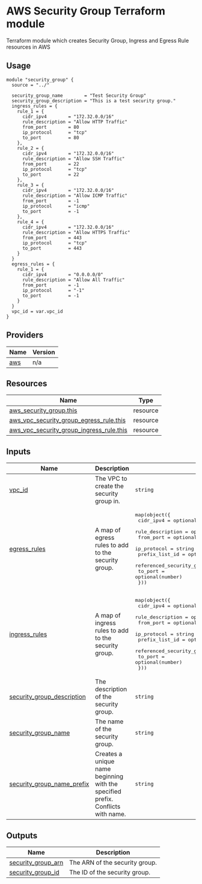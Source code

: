 <!-- BEGIN_TF_DOCS -->

# AWS Security Group Terraform module

Terraform module which creates Security Group, Ingress and Egress Rule resources in AWS

## Usage
```hcl
module "security_group" {
  source = "../"

  security_group_name        = "Test Security Group"
  security_group_description = "This is a test security group."
  ingress_rules = {
    rule_1 = {
      cidr_ipv4        = "172.32.0.0/16"
      rule_description = "Allow HTTP Traffic"
      from_port        = 80
      ip_protocol      = "tcp"
      to_port          = 80
    },
    rule_2 = {
      cidr_ipv4        = "172.32.0.0/16"
      rule_description = "Allow SSH Traffic"
      from_port        = 22
      ip_protocol      = "tcp"
      to_port          = 22
    },
    rule_3 = {
      cidr_ipv4        = "172.32.0.0/16"
      rule_description = "Allow ICMP Traffic"
      from_port        = -1
      ip_protocol      = "icmp"
      to_port          = -1
    },
    rule_4 = {
      cidr_ipv4        = "172.32.0.0/16"
      rule_description = "Allow HTTPS Traffic"
      from_port        = 443
      ip_protocol      = "tcp"
      to_port          = 443
    }
  }
  egress_rules = {
    rule_1 = {
      cidr_ipv4        = "0.0.0.0/0"
      rule_description = "Allow All Traffic"
      from_port        = -1
      ip_protocol      = "-1"
      to_port          = -1
    }
  }
  vpc_id = var.vpc_id
}
```

## Providers

| Name | Version |
|------|---------|
| <a name="provider_aws"></a> [aws](#provider\_aws) | n/a |

## Resources

| Name | Type |
|------|------|
| [aws_security_group.this](https://registry.terraform.io/providers/hashicorp/aws/latest/docs/resources/security_group) | resource |
| [aws_vpc_security_group_egress_rule.this](https://registry.terraform.io/providers/hashicorp/aws/latest/docs/resources/vpc_security_group_egress_rule) | resource |
| [aws_vpc_security_group_ingress_rule.this](https://registry.terraform.io/providers/hashicorp/aws/latest/docs/resources/vpc_security_group_ingress_rule) | resource |
## Inputs

| Name | Description | Type | Default | Required |
|------|-------------|------|---------|:--------:|
| <a name="input_vpc_id"></a> [vpc\_id](#input\_vpc\_id) | The VPC to create the security group in. | `string` | n/a | yes |
| <a name="input_egress_rules"></a> [egress\_rules](#input\_egress\_rules) | A map of egress rules to add to the security group. | <pre>map(object({<br>    cidr_ipv4                    = optional(string)<br>    rule_description             = optional(string)<br>    from_port                    = optional(number)<br>    ip_protocol                  = string<br>    prefix_list_id               = optional(string)<br>    referenced_security_group_id = optional(string)<br>    to_port                      = optional(number)<br>  }))</pre> | `{}` | no |
| <a name="input_ingress_rules"></a> [ingress\_rules](#input\_ingress\_rules) | A map of ingress rules to add to the security group. | <pre>map(object({<br>    cidr_ipv4                    = optional(string)<br>    rule_description             = optional(string)<br>    from_port                    = optional(number)<br>    ip_protocol                  = string<br>    prefix_list_id               = optional(string)<br>    referenced_security_group_id = optional(string)<br>    to_port                      = optional(number)<br>  }))</pre> | `{}` | no |
| <a name="input_security_group_description"></a> [security\_group\_description](#input\_security\_group\_description) | The description of the security group. | `string` | `null` | no |
| <a name="input_security_group_name"></a> [security\_group\_name](#input\_security\_group\_name) | The name of the security group. | `string` | `null` | no |
| <a name="input_security_group_name_prefix"></a> [security\_group\_name\_prefix](#input\_security\_group\_name\_prefix) | Creates a unique name beginning with the specified prefix. Conflicts with name. | `string` | `null` | no |
## Outputs

| Name | Description |
|------|-------------|
| <a name="output_security_group_arn"></a> [security\_group\_arn](#output\_security\_group\_arn) | The ARN of the security group. |
| <a name="output_security_group_id"></a> [security\_group\_id](#output\_security\_group\_id) | The ID of the security group. |

<!-- END_TF_DOCS -->